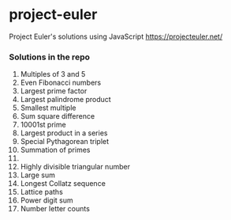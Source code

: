 # project-euler

Project Euler's solutions using JavaScript https://projecteuler.net/

### Solutions in the repo

1. Multiples of 3 and 5
2. Even Fibonacci numbers
3. Largest prime factor
4. Largest palindrome product
5. Smallest multiple
6. Sum square difference
7. 10001st prime
8. Largest product in a series
9. Special Pythagorean triplet
10. Summation of primes
11. 
12. Highly divisible triangular number
13. Large sum
14. Longest Collatz sequence
15. Lattice paths
16. Power digit sum
17. Number letter counts
